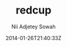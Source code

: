 ---
title: "redcup"
github: https://github.com/nadjetey/redcup
demo: http://nadjetey.github.io/redcup/
author: Nii Adjetey Sowah

ssg:
  - Jekyll
cms:
  - No Cms
date: 2014-01-26T21:40:33Z
github_branch: master
---